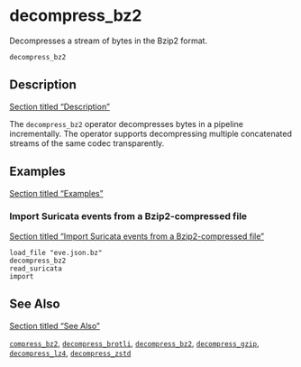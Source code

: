 # decompress_bz2

Decompresses a stream of bytes in the Bzip2 format.

```tql
decompress_bz2
```

## Description

[Section titled “Description”](#description)

The `decompress_bz2` operator decompresses bytes in a pipeline incrementally. The operator supports decompressing multiple concatenated streams of the same codec transparently.

## Examples

[Section titled “Examples”](#examples)

### Import Suricata events from a Bzip2-compressed file

[Section titled “Import Suricata events from a Bzip2-compressed file”](#import-suricata-events-from-a-bzip2-compressed-file)

```tql
load_file "eve.json.bz"
decompress_bz2
read_suricata
import
```

## See Also

[Section titled “See Also”](#see-also)

[`compress_bz2`](/reference/operators/compress_bz2), [`decompress_brotli`](/reference/operators/decompress_brotli), [`decompress_bz2`](/reference/operators/decompress_bz2), [`decompress_gzip`](/reference/operators/decompress_gzip), [`decompress_lz4`](/reference/operators/decompress_lz4), [`decompress_zstd`](/reference/operators/decompress_zstd)